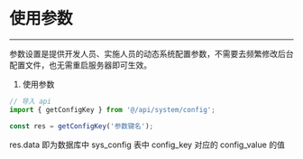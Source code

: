 # 使用参数
- - -

参数设置是提供开发人员、实施人员的动态系统配置参数，不需要去频繁修改后台配置文件，也无需重启服务器即可生效。

1. 使用参数
```typescript
// 导入 api
import { getConfigKey } from '@/api/system/config';

const res = getConfigKey('参数键名');
```
res.data 即为数据库中 sys_config 表中 config_key 对应的 config_value 的值